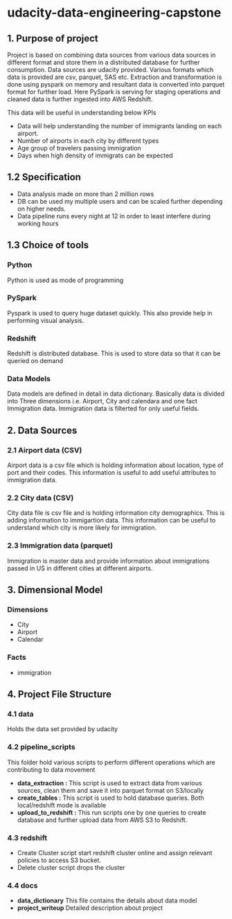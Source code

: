 # udacity-data-engineering-capstone

## 1. Purpose of project
Project is based on combining data sources from various data sources in different format and store them in a distributed database for further consumption.
Data sources are udacity provided. Various formats which data is provided are csv, parquet, SAS etc.
Extraction and transformation is done using pyspark on memory and resultant data is converted into parquet format for further load.
Here PySpark is serving for staging operations and cleaned data is further ingested into AWS Redshift.

This data will be useful in understanding below KPIs

- Data will help understanding the number of immigrants landing on each airport. 
- Number of airports in each city by different types
- Age group of travelers passing immigration
- Days when high density of immigrats can be expected

## 1.2 Specification
- Data analysis made on more than 2 million rows
- DB can be used my multiple users and can be scaled further depending on higher needs.
- Data pipeline runs every night at 12 in order to least interfere during working hours

## 1.3 Choice of tools
### Python
Python is used as mode of programming
### PySpark
Pyspark is used to query huge dataset quickly. This also provide help in performing visual analysis.
### Redshift
Redshift is distributed database. This is used to store data so that it can be queried on demand
### Data Models
Data models are defined in detail in data dictionary.
Basically data is divided into Three dimensions i.e. Airport, City and calendara and one fact Immigration data.
Immigration data is filterted for only useful fields.

## 2. Data Sources
### 2.1 Airport data (**CSV**)
Airport data is a csv file which is holding information about location, type of port and their codes.
This information is useful to add useful attributes to immigration data.

### 2.2 City data (**CSV**)
City data file is csv file and is holding information city demographics. This is adding information to immigartion data.
This information can be useful to understand which city is more likely for immigration.

### 2.3 Immigration data (**parquet**)
Immigration is master data and provide information about immigrations passed in US in different cities at different airports.

## 3. Dimensional Model
### Dimensions
- City
- Airport
- Calendar

### Facts
- immigration

## 4. Project File Structure
### 4.1 data
Holds the data set provided by udacity

### 4.2 pipeline_scripts
This folder hold various scripts to perform different operations which are contributing to data movement
- **data_extraction :** This script is used to extract data from various sources, clean them and save it into parquet format on S3/locally
- **create_tables :** This script is used to hold database queries. Both local/redshift mode is available
- **upload_to_redshift :** This run scripts one by one queries to create database and further upload data from AWS S3 to Redshift.

### 4.3 redshift
- Create Cluster script start redshift cluster online and assign relevant policies to access S3 bucket.
- Delete cluster script drops the cluster

### 4.4 docs
- **data_dictionary** This file contains the details about data model
- **project_writeup** Detailed description about project
